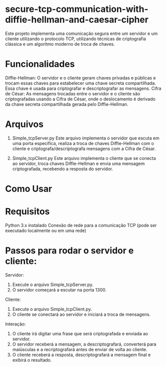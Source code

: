 # secure-tcp-communication-with-diffie-hellman-and-caesar-cipher
Este projeto implementa uma comunicação segura entre um servidor e um cliente utilizando o protocolo TCP, utilizando técnicas de criptografia clássica e um algoritmo moderno de troca de chaves.

# Funcionalidades
Diffie-Hellman: O servidor e o cliente geram chaves privadas e públicas e trocam essas chaves para estabelecer uma chave secreta compartilhada. Essa chave é usada para criptografar e descriptografar as mensagens.
Cifra de César: As mensagens trocadas entre o servidor e o cliente são criptografadas usando a Cifra de César, onde o deslocamento é derivado da chave secreta compartilhada gerada pelo Diffie-Hellman.

# Arquivos
1. Simple_tcpServer.py
Este arquivo implementa o servidor que escuta em uma porta específica, realiza a troca de chaves Diffie-Hellman com o cliente e criptografa/descriptografa mensagens com a Cifra de César.

2. Simple_tcpClient.py
Este arquivo implementa o cliente que se conecta ao servidor, troca chaves Diffie-Hellman e envia uma mensagem criptografada, recebendo a resposta do servidor.

# Como Usar
# Requisitos
Python 3.x instalado
Conexão de rede para a comunicação TCP (pode ser executado localmente ou em uma rede)

# Passos para rodar o servidor e cliente:

Servidor:
1. Execute o arquivo Simple_tcpServer.py.
2. O servidor começará a escutar na porta 1300.

Cliente:
1. Execute o arquivo Simple_tcpClient.py.
2. O cliente se conectará ao servidor e iniciará a troca de mensagens.

Interação:
1. O cliente irá digitar uma frase que será criptografada e enviada ao servidor.
2. O servidor receberá a mensagem, a descriptografará, converterá para maiúsculas e a recriptografará antes de enviar de volta ao cliente.
3. O cliente receberá a resposta, descriptografará a mensagem final e exibirá o resultado.
